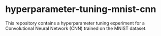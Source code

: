 # hyperparameter-tuning-mnist-cnn
This repository contains a hyperparameter tuning experiment for a Convolutional Neural Network (CNN) trained on the MNIST dataset.
